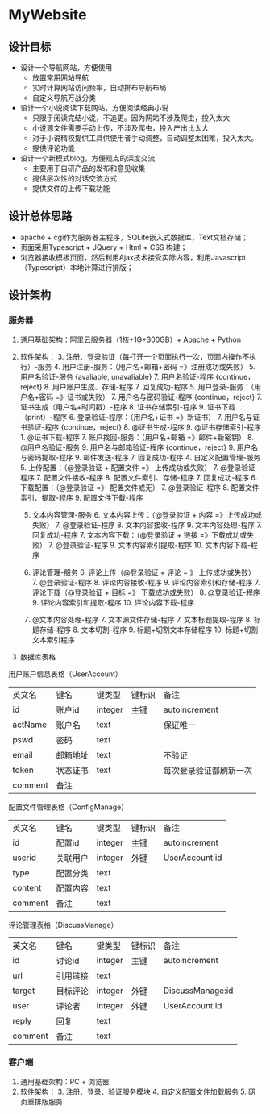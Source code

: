 # MyWebsite
## 设计目标
* 设计一个导航网站，方便使用
	* 放置常用网站导航
	* 实时计算网站访问频率，自动排布导航布局
	* 自定义导航万战分类
* 设计一个小说阅读下载网站，方便阅读经典小说
	* 只限于阅读完结小说，不追更。因为网站不涉及爬虫，投入太大
	* 小说源文件需要手动上传，不涉及爬虫，投入产出比太大
	* 对于小说精校提供工具供使用者手动调整，自动调整太困难，投入太大。
	* 提供评论功能
* 设计一个新模式blog，方便观点的深度交流
	* 主要用于自研产品的发布和意见收集
	* 提供层次性的对话交流方式
	* 提供文件的上传下载功能

## 设计总体思路
* apache + cgi作为服务器主程序，SQLite嵌入式数据库，Text文档存储；
* 页面采用Typescript + JQuery + Html + CSS 构建；
* 浏览器接收模板页面，然后利用Ajax技术接受实际内容，利用Javascript （Typescript）本地计算进行排版；

## 设计架构
### 服务器
1. 通用基础架构：阿里云服务器（1核+1G+300GB）+ Apache + Python
2. 软件架构：
	3. 注册、登录验证（每打开一个页面执行一次，页面内操作不执行）-服务
		4. 用户注册-服务：（用户名+邮箱+密码 =》注册成功或失败）
			5. 用户名验证-服务
				{avaliable, unavaliable}
			7. 用户名验证-程序
				{continue，reject}
			8. 用户账户生成、存储-程序
			7. 回复成功-程序
		5. 用户登录-服务：（用户名+密码 =》证书或失败）
			7. 用户名与密码验证-程序
				{continue，reject}
			7. 证书生成（用户名+时间戳）-程序
			8. 证书存储索引-程序
			9. 证书下载（print）-程序
		6. 登录验证-程序：（用户名+证书 =》新证书）
			7. 用户名与证书验证-程序
				{continue，reject}
			8. @证书生成-程序
			9. @证书存储索引-程序
			1. @证书下载-程序
		7. 账户找回-服务：（用户名+邮箱 =》邮件+新密钥）
			8. @用户名验证-服务
			9. 用户名与邮箱验证-程序
				{continue，reject}
			9. 用户名与密码提取-程序
			9. 邮件发送-程序
			7. 回复成功-程序
	4. 自定义配置管理-服务
		5. 上传配置：（@登录验证 + 配置文件 =》 上传成功或失败）
			7. @登录验证-程序
			7. 配置文件接收-程序
			8. 配置文件索引、存储-程序
			7. 回复成功-程序
		6. 下载配置：（@登录验证 =》 配置文件或无）
			7. @登录验证-程序
			8. 配置文件索引、提取-程序 
			9. 配置文件下载-程序 

	5. 文本内容管理-服务
		6. 文本内容上传：（@登录验证 + 内容 =》上传成功或失败）
			7. @登录验证-程序
			8. 文本内容接收-程序
			9. 文本内容处理-程序
			7. 回复成功-程序
		7. 文本内容下载：（@登录验证 + 链接 =》下载成功或失败）
			7. @登录验证-程序
			9. 文本内容索引提取-程序
			10. 文本内容下载-程序
			
	5. 评论管理-服务
		6. 评论上传（@登录验证 + 评论 = 》 上传成功或失败）
			7. @登录验证-程序
			8. 评论内容接收-程序
			9. 评论内容索引和存储-程序
		7. 评论下载（@登录验证 + 目标 =》 下载成功或失败）
			8. @登录验证-程序
			9. 评论内容索引和提取-程序
			10. 评论内容下载-程序

	6. @文本内容处理-程序
		7. 文本源文件存储-程序
		7. 文本标题提取-程序
		8. 标题存储-程序
		8. 文本切割-程序
		9. 标题+切割文本存储程序
		10. 标题+切割文本索引程序

3. 数据库表格

用户账户信息表格（UserAccount）
<table >
<tr>
<td>英文名
<td>键名
<td>键类型
<td>键标识
<td>备注
</td>

<tr>
<td>id
<td>账户id
<td>integer
<td>主键
<td>autoincrement
</td>

<tr><td>actName
<td>账户名<td>text
<td>
<td>保证唯一
</td>

<tr>
<td>pswd
<td>密码
<td>text
<td>
<td>
</td>

<tr>
<td>email
<td>邮箱地址
<td>text
<td>
<td>不验证
</td>

<tr>
<td>token
<td>状态证书
<td>text
<td>
<td>每次登录验证都刷新一次
</td>

<tr>
<td>comment
<td>备注
<td>
<td>
<td>
</td>
</table>
配置文件管理表格（ConfigManage）
<table>
<tr>
<td>英文名
<td>键名
<td>键类型
<td>键标识
<td>备注
</td>
<tr>
<td>id
<td>配置id
<td>integer
<td>主键
<td>autoincrement
</td>
<tr>
<td>userid
<td>关联用户
<td>integer
<td>外键
<td>UserAccount:id
</td>
<tr>
<td>type
<td>配置分类
<td>text
<td>
<td>
</td>
<tr>
<td>content
<td>配置内容
<td>text
<td>
<td>
</td>
<tr>
<td>comment
<td>备注
<td>text
<td>
<td>
</td>
</table>

评论管理表格（DiscussManage）
<table>
<tr>
<td>英文名
<td>键名
<td>键类型
<td>键标识
<td>备注
</td>
<tr>
<td>id
<td>讨论id
<td>integer
<td>主键
<td>autoincrement
</td>
<tr>
<td>url
<td>引用链接
<td>text
<td>
<td>
</td>
<tr>
<td>target
<td>目标评论
<td>integer
<td>外键
<td>DiscussManage:id
</td>
<tr>
<td>user
<td>评论者
<td>integer
<td>外键
<td>UserAccount:id
</td>
<tr>
<td>reply
<td>回复
<td>text
<td>
<td>
</td>
<tr>
<td>comment
<td>备注
<td>text
<td>
<td>
</td>
</table>

### 客户端
1.	通用基础架构：PC + 浏览器
2. 软件架构：
	3. 注册、登录、验证服务模块
	4. 自定义配置文件加载服务
	5. 网页重排版服务